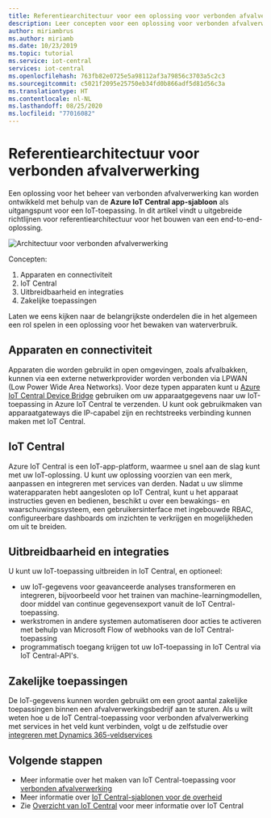 ```yaml
---
title: Referentiearchitectuur voor een oplossing voor verbonden afvalverwerking die is gebouwd met Azure IoT Central | Microsoft Docs
description: Leer concepten voor een oplossing voor verbonden afvalverwerking die is gebouwd met Azure IoT Central.
author: miriambrus
ms.author: miriamb
ms.date: 10/23/2019
ms.topic: tutorial
ms.service: iot-central
services: iot-central
ms.openlocfilehash: 763fb82e0725e5a98112af3a79856c3703a5c2c3
ms.sourcegitcommit: c5021f2095e25750eb34fd0b866adf5d81d56c3a
ms.translationtype: HT
ms.contentlocale: nl-NL
ms.lasthandoff: 08/25/2020
ms.locfileid: "77016082"
---
```

# <a name="connected-waste-monitoring-reference-architecture"></a>Referentiearchitectuur voor verbonden afvalverwerking 



Een oplossing voor het beheer van verbonden afvalverwerking kan worden ontwikkeld met behulp van de **Azure IoT Central app-sjabloon** als uitgangspunt voor een IoT-toepassing. In dit artikel vindt u uitgebreide richtlijnen voor referentiearchitectuur voor het bouwen van een end-to-end-oplossing. 

![Architectuur voor verbonden afvalverwerking](./media/concepts-connectedwastemanagement-architecture/concepts-connectedwastemanagement-architecture1.png)


Concepten:

1. Apparaten en connectiviteit  
1. IoT Central 
2. Uitbreidbaarheid en integraties
3. Zakelijke toepassingen

Laten we eens kijken naar de belangrijkste onderdelen die in het algemeen een rol spelen in een oplossing voor het bewaken van waterverbruik.

## <a name="devices-and-connectivity"></a>Apparaten en connectiviteit 
Apparaten die worden gebruikt in open omgevingen, zoals afvalbakken, kunnen via een externe netwerkprovider worden verbonden via LPWAN (Low Power Wide Area Networks). Voor deze typen apparaten kunt u [Azure IoT Central Device Bridge](https://docs.microsoft.com/azure/iot-central/core/howto-build-iotc-device-bridge) gebruiken om uw apparaatgegevens naar uw IoT-toepassing in Azure IoT Central te verzenden. U kunt ook gebruikmaken van apparaatgateways die IP-capabel zijn en rechtstreeks verbinding kunnen maken met IoT Central.

## <a name="iot-central"></a>IoT Central 
Azure IoT Central is een IoT-app-platform, waarmee u snel aan de slag kunt met uw IoT-oplossing. U kunt uw oplossing voorzien van een merk, aanpassen en integreren met services van derden.
Nadat u uw slimme waterapparaten hebt aangesloten op IoT Central, kunt u het apparaat instructies geven en bedienen, beschikt u over een bewakings- en waarschuwingssysteem, een gebruikersinterface met ingebouwde RBAC, configureerbare dashboards om inzichten te verkrijgen en mogelijkheden om uit te breiden. 

## <a name="extensibility-and-integrations"></a>Uitbreidbaarheid en integraties 
U kunt uw IoT-toepassing uitbreiden in IoT Central, en optioneel:
* uw IoT-gegevens voor geavanceerde analyses transformeren en integreren, bijvoorbeeld voor het trainen van machine-learningmodellen, door middel van continue gegevensexport vanuit de IoT Central-toepassing. 
* werkstromen in andere systemen automatiseren door acties te activeren met behulp van Microsoft Flow of webhooks van de IoT Central-toepassing
* programmatisch toegang krijgen tot uw IoT-toepassing in IoT Central via IoT Central-API's.

## <a name="business-applications"></a>Zakelijke toepassingen 
De IoT-gegevens kunnen worden gebruikt om een groot aantal zakelijke toepassingen binnen een afvalverwerkingsbedrijf aan te sturen. Als u wilt weten hoe u de IoT Central-toepassing voor verbonden afvalverwerking met services in het veld kunt verbinden, volgt u de zelfstudie over [integreren met Dynamics 365-veldservices](./how-to-configure-connected-field-services.md) 

## <a name="next-steps"></a>Volgende stappen
* Meer informatie over het maken van IoT Central-toepassing voor [verbonden afvalverwerking](./tutorial-connected-waste-management.md)
* Meer informatie over [IoT Central-sjablonen voor de overheid](./overview-iot-central-government.md)
* Zie [Overzicht van IoT Central](https://docs.microsoft.com/azure/iot-central/core/overview-iot-central) voor meer informatie over IoT Central

